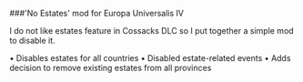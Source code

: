 ###'No Estates' mod for Europa Universalis IV

I do not like estates feature in Cossacks DLC so I put together a simple mod to disable it.

• Disables estates for all countries
• Disabled estate-related events
• Adds decision to remove existing estates from all provinces
